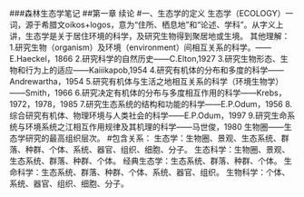 ###森林生态学笔记
##第一章 续论
#一、生态学的定义
生态学（ECOLOGY）一词，源于希腊文oikos+logos，意为“住所、栖息地”和“论述、学科”。从字义上讲，生态学是关于居住环境的科学，及研究生物得到聚居地或生境。
其他理解：
      1.研究生物（organism）及环境（environment）间相互关系的科学。——E.Haeckel，1866
      2.研究科学的自然历史——C.Elton,1927
      3.研究生物形态、生物和行为上的适应——Kaiiikapob,1954
      4.研究有机体的分布和多度的科学——Andrewartha，1954
      5.研究有机体与生活之地相互关系的科学（环境生物学）——Smith，1966
      6.研究决定有机体的分布与多度相互作用的科学——Krebs，1972，1978，1985
      7.研究生态系统的结构和功能的科学——E.P.Odum，1956
      8.综合研究有机体、物理环境与人类社会的科学——E.P.Odum，1997
      9.研究生命系统与环境系统之江相互作用规律及其机理的科学——马世俊，1980
生物圈——生态学研究的最高组织层次。
#包含关系：
      生态学：生物圈、景观、生态系统、群落、种群、个体、系统、器官、组织、细胞、分子。
      生态科学：生物圈、景观、生态系统、群落、种群、个体。
      经典生态学：生态系统、群落、种群、个体。
      生命科学：生态系统、群落、种群、个体、系统、器官、组织。
      生物科学：个体、系统、器官、组织、细胞、分子。

      
